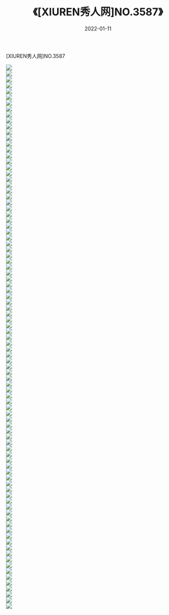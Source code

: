 ﻿---
layout: post
title:  《[XIUREN秀人网]NO.3587》
date:   2022-01-11
img: http://pic.660000.xyz/1:/秀人网/秀人网第04部分/[XIUREN秀人网]NO.3587/000.jpg
categories: [美女, 清纯, 唯美]
---

[XIUREN秀人网]NO.3587

 ![](http://pic.660000.xyz/1:/秀人网/秀人网第04部分/[XIUREN秀人网]NO.3587/001.jpg) <br>![](http://pic.660000.xyz/1:/秀人网/秀人网第04部分/[XIUREN秀人网]NO.3587/002.jpg) <br>![](http://pic.660000.xyz/1:/秀人网/秀人网第04部分/[XIUREN秀人网]NO.3587/003.jpg) <br>![](http://pic.660000.xyz/1:/秀人网/秀人网第04部分/[XIUREN秀人网]NO.3587/004.jpg) <br>![](http://pic.660000.xyz/1:/秀人网/秀人网第04部分/[XIUREN秀人网]NO.3587/005.jpg) <br>![](http://pic.660000.xyz/1:/秀人网/秀人网第04部分/[XIUREN秀人网]NO.3587/006.jpg) <br>![](http://pic.660000.xyz/1:/秀人网/秀人网第04部分/[XIUREN秀人网]NO.3587/007.jpg) <br>![](http://pic.660000.xyz/1:/秀人网/秀人网第04部分/[XIUREN秀人网]NO.3587/008.jpg) <br>![](http://pic.660000.xyz/1:/秀人网/秀人网第04部分/[XIUREN秀人网]NO.3587/009.jpg) <br>![](http://pic.660000.xyz/1:/秀人网/秀人网第04部分/[XIUREN秀人网]NO.3587/010.jpg) <br>![](http://pic.660000.xyz/1:/秀人网/秀人网第04部分/[XIUREN秀人网]NO.3587/011.jpg) <br>![](http://pic.660000.xyz/1:/秀人网/秀人网第04部分/[XIUREN秀人网]NO.3587/012.jpg) <br>![](http://pic.660000.xyz/1:/秀人网/秀人网第04部分/[XIUREN秀人网]NO.3587/013.jpg) <br>![](http://pic.660000.xyz/1:/秀人网/秀人网第04部分/[XIUREN秀人网]NO.3587/014.jpg) <br>![](http://pic.660000.xyz/1:/秀人网/秀人网第04部分/[XIUREN秀人网]NO.3587/015.jpg) <br>![](http://pic.660000.xyz/1:/秀人网/秀人网第04部分/[XIUREN秀人网]NO.3587/016.jpg) <br>![](http://pic.660000.xyz/1:/秀人网/秀人网第04部分/[XIUREN秀人网]NO.3587/017.jpg) <br>![](http://pic.660000.xyz/1:/秀人网/秀人网第04部分/[XIUREN秀人网]NO.3587/018.jpg) <br>![](http://pic.660000.xyz/1:/秀人网/秀人网第04部分/[XIUREN秀人网]NO.3587/019.jpg) <br>![](http://pic.660000.xyz/1:/秀人网/秀人网第04部分/[XIUREN秀人网]NO.3587/020.jpg) <br>![](http://pic.660000.xyz/1:/秀人网/秀人网第04部分/[XIUREN秀人网]NO.3587/021.jpg) <br>![](http://pic.660000.xyz/1:/秀人网/秀人网第04部分/[XIUREN秀人网]NO.3587/022.jpg) <br>![](http://pic.660000.xyz/1:/秀人网/秀人网第04部分/[XIUREN秀人网]NO.3587/023.jpg) <br>![](http://pic.660000.xyz/1:/秀人网/秀人网第04部分/[XIUREN秀人网]NO.3587/024.jpg) <br>![](http://pic.660000.xyz/1:/秀人网/秀人网第04部分/[XIUREN秀人网]NO.3587/025.jpg) <br>![](http://pic.660000.xyz/1:/秀人网/秀人网第04部分/[XIUREN秀人网]NO.3587/026.jpg) <br>![](http://pic.660000.xyz/1:/秀人网/秀人网第04部分/[XIUREN秀人网]NO.3587/027.jpg) <br>![](http://pic.660000.xyz/1:/秀人网/秀人网第04部分/[XIUREN秀人网]NO.3587/028.jpg) <br>![](http://pic.660000.xyz/1:/秀人网/秀人网第04部分/[XIUREN秀人网]NO.3587/029.jpg) <br>![](http://pic.660000.xyz/1:/秀人网/秀人网第04部分/[XIUREN秀人网]NO.3587/030.jpg) <br>![](http://pic.660000.xyz/1:/秀人网/秀人网第04部分/[XIUREN秀人网]NO.3587/031.jpg) <br>![](http://pic.660000.xyz/1:/秀人网/秀人网第04部分/[XIUREN秀人网]NO.3587/032.jpg) <br>![](http://pic.660000.xyz/1:/秀人网/秀人网第04部分/[XIUREN秀人网]NO.3587/033.jpg) <br>![](http://pic.660000.xyz/1:/秀人网/秀人网第04部分/[XIUREN秀人网]NO.3587/034.jpg) <br>![](http://pic.660000.xyz/1:/秀人网/秀人网第04部分/[XIUREN秀人网]NO.3587/035.jpg) <br>![](http://pic.660000.xyz/1:/秀人网/秀人网第04部分/[XIUREN秀人网]NO.3587/036.jpg) <br>![](http://pic.660000.xyz/1:/秀人网/秀人网第04部分/[XIUREN秀人网]NO.3587/037.jpg) <br>![](http://pic.660000.xyz/1:/秀人网/秀人网第04部分/[XIUREN秀人网]NO.3587/038.jpg) <br>![](http://pic.660000.xyz/1:/秀人网/秀人网第04部分/[XIUREN秀人网]NO.3587/039.jpg) <br>![](http://pic.660000.xyz/1:/秀人网/秀人网第04部分/[XIUREN秀人网]NO.3587/040.jpg) <br>![](http://pic.660000.xyz/1:/秀人网/秀人网第04部分/[XIUREN秀人网]NO.3587/041.jpg) <br>![](http://pic.660000.xyz/1:/秀人网/秀人网第04部分/[XIUREN秀人网]NO.3587/042.jpg) <br>![](http://pic.660000.xyz/1:/秀人网/秀人网第04部分/[XIUREN秀人网]NO.3587/043.jpg) <br>![](http://pic.660000.xyz/1:/秀人网/秀人网第04部分/[XIUREN秀人网]NO.3587/044.jpg) <br>![](http://pic.660000.xyz/1:/秀人网/秀人网第04部分/[XIUREN秀人网]NO.3587/045.jpg) <br>![](http://pic.660000.xyz/1:/秀人网/秀人网第04部分/[XIUREN秀人网]NO.3587/046.jpg) <br>![](http://pic.660000.xyz/1:/秀人网/秀人网第04部分/[XIUREN秀人网]NO.3587/047.jpg) <br>![](http://pic.660000.xyz/1:/秀人网/秀人网第04部分/[XIUREN秀人网]NO.3587/048.jpg) <br>![](http://pic.660000.xyz/1:/秀人网/秀人网第04部分/[XIUREN秀人网]NO.3587/049.jpg) <br>![](http://pic.660000.xyz/1:/秀人网/秀人网第04部分/[XIUREN秀人网]NO.3587/050.jpg) <br>![](http://pic.660000.xyz/1:/秀人网/秀人网第04部分/[XIUREN秀人网]NO.3587/051.jpg) <br>![](http://pic.660000.xyz/1:/秀人网/秀人网第04部分/[XIUREN秀人网]NO.3587/052.jpg) <br>![](http://pic.660000.xyz/1:/秀人网/秀人网第04部分/[XIUREN秀人网]NO.3587/053.jpg) <br>![](http://pic.660000.xyz/1:/秀人网/秀人网第04部分/[XIUREN秀人网]NO.3587/054.jpg) <br>![](http://pic.660000.xyz/1:/秀人网/秀人网第04部分/[XIUREN秀人网]NO.3587/055.jpg) <br>![](http://pic.660000.xyz/1:/秀人网/秀人网第04部分/[XIUREN秀人网]NO.3587/056.jpg) <br>![](http://pic.660000.xyz/1:/秀人网/秀人网第04部分/[XIUREN秀人网]NO.3587/057.jpg) <br>![](http://pic.660000.xyz/1:/秀人网/秀人网第04部分/[XIUREN秀人网]NO.3587/058.jpg) <br>![](http://pic.660000.xyz/1:/秀人网/秀人网第04部分/[XIUREN秀人网]NO.3587/059.jpg) <br>![](http://pic.660000.xyz/1:/秀人网/秀人网第04部分/[XIUREN秀人网]NO.3587/060.jpg) <br>![](http://pic.660000.xyz/1:/秀人网/秀人网第04部分/[XIUREN秀人网]NO.3587/061.jpg) <br>![](http://pic.660000.xyz/1:/秀人网/秀人网第04部分/[XIUREN秀人网]NO.3587/062.jpg) <br>![](http://pic.660000.xyz/1:/秀人网/秀人网第04部分/[XIUREN秀人网]NO.3587/063.jpg) <br>![](http://pic.660000.xyz/1:/秀人网/秀人网第04部分/[XIUREN秀人网]NO.3587/064.jpg) <br>![](http://pic.660000.xyz/1:/秀人网/秀人网第04部分/[XIUREN秀人网]NO.3587/065.jpg) <br>![](http://pic.660000.xyz/1:/秀人网/秀人网第04部分/[XIUREN秀人网]NO.3587/066.jpg) <br>![](http://pic.660000.xyz/1:/秀人网/秀人网第04部分/[XIUREN秀人网]NO.3587/067.jpg) <br>![](http://pic.660000.xyz/1:/秀人网/秀人网第04部分/[XIUREN秀人网]NO.3587/068.jpg) <br>![](http://pic.660000.xyz/1:/秀人网/秀人网第04部分/[XIUREN秀人网]NO.3587/069.jpg) <br>![](http://pic.660000.xyz/1:/秀人网/秀人网第04部分/[XIUREN秀人网]NO.3587/070.jpg) <br>![](http://pic.660000.xyz/1:/秀人网/秀人网第04部分/[XIUREN秀人网]NO.3587/071.jpg) <br>![](http://pic.660000.xyz/1:/秀人网/秀人网第04部分/[XIUREN秀人网]NO.3587/072.jpg) <br>![](http://pic.660000.xyz/1:/秀人网/秀人网第04部分/[XIUREN秀人网]NO.3587/073.jpg) <br>![](http://pic.660000.xyz/1:/秀人网/秀人网第04部分/[XIUREN秀人网]NO.3587/074.jpg) <br>![](http://pic.660000.xyz/1:/秀人网/秀人网第04部分/[XIUREN秀人网]NO.3587/075.jpg) <br>![](http://pic.660000.xyz/1:/秀人网/秀人网第04部分/[XIUREN秀人网]NO.3587/076.jpg) <br>![](http://pic.660000.xyz/1:/秀人网/秀人网第04部分/[XIUREN秀人网]NO.3587/077.jpg) <br>![](http://pic.660000.xyz/1:/秀人网/秀人网第04部分/[XIUREN秀人网]NO.3587/078.jpg) <br>![](http://pic.660000.xyz/1:/秀人网/秀人网第04部分/[XIUREN秀人网]NO.3587/079.jpg) <br>![](http://pic.660000.xyz/1:/秀人网/秀人网第04部分/[XIUREN秀人网]NO.3587/080.jpg) <br>![](http://pic.660000.xyz/1:/秀人网/秀人网第04部分/[XIUREN秀人网]NO.3587/081.jpg) <br>![](http://pic.660000.xyz/1:/秀人网/秀人网第04部分/[XIUREN秀人网]NO.3587/082.jpg) <br>![](http://pic.660000.xyz/1:/秀人网/秀人网第04部分/[XIUREN秀人网]NO.3587/083.jpg) <br>![](http://pic.660000.xyz/1:/秀人网/秀人网第04部分/[XIUREN秀人网]NO.3587/084.jpg) <br>![](http://pic.660000.xyz/1:/秀人网/秀人网第04部分/[XIUREN秀人网]NO.3587/085.jpg) <br>![](http://pic.660000.xyz/1:/秀人网/秀人网第04部分/[XIUREN秀人网]NO.3587/086.jpg) <br>![](http://pic.660000.xyz/1:/秀人网/秀人网第04部分/[XIUREN秀人网]NO.3587/087.jpg) <br>![](http://pic.660000.xyz/1:/秀人网/秀人网第04部分/[XIUREN秀人网]NO.3587/088.jpg) <br>![](http://pic.660000.xyz/1:/秀人网/秀人网第04部分/[XIUREN秀人网]NO.3587/089.jpg) <br>![](http://pic.660000.xyz/1:/秀人网/秀人网第04部分/[XIUREN秀人网]NO.3587/090.jpg) <br>![](http://pic.660000.xyz/1:/秀人网/秀人网第04部分/[XIUREN秀人网]NO.3587/091.jpg) <br>![](http://pic.660000.xyz/1:/秀人网/秀人网第04部分/[XIUREN秀人网]NO.3587/092.jpg) <br>![](http://pic.660000.xyz/1:/秀人网/秀人网第04部分/[XIUREN秀人网]NO.3587/093.jpg) <br>